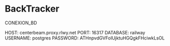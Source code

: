 # BackTracker

CONEXION_BD

HOST: centerbeam.proxy.rlwy.net
PORT: 16317
DATABASE: railway
USERNAME: postgres
PASSWORD: ATHnpvdGVFoIUjktuHGQgkFHciwkLsOL
